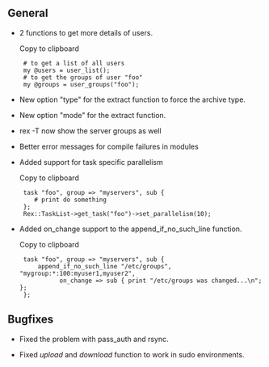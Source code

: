 ## General

-   2 functions to get more details of users.

    Copy to clipboard

         # to get a list of all users
         my @users = user_list();
         # to get the groups of user "foo"
         my @groups = user_groups("foo");

-   New option "type" for the extract function to force the archive type.

-   New option "mode" for the extract function.

-   rex -T now show the server groups as well

-   Better error messages for compile failures in modules

-   Added support for task specific parallelism

    Copy to clipboard

         task "foo", group => "myservers", sub {
            # print do something
         };
         Rex::TaskList->get_task("foo")->set_parallelism(10);

-   Added on\_change support to the append\_if\_no\_such\_line function.

    Copy to clipboard

         task "foo", group => "myservers", sub {
             append_if_no_such_line "/etc/groups", "mygroup:*:100:myuser1,myuser2",
                   on_change => sub { print "/etc/groups was changed...\n"; };
         };

## Bugfixes

-   Fixed the problem with pass\_auth and rsync.

-   Fixed *upload* and *download* function to work in sudo environments.



